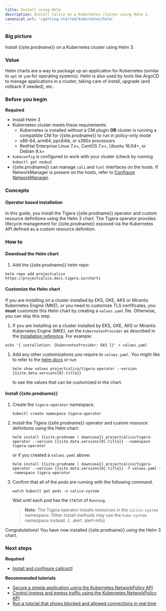 ```yaml
---
title: Install using Helm
description: Install Calico on a Kubernetes cluster using Helm 3.
canonical_url: '/getting-started/kubernetes/helm'
---
```


### Big picture

Install {{site.prodname}} on a Kubernetes cluster using Helm 3.

### Value

Helm charts are a way to package up an application for Kubernetes (similar to `apt` or `yum` for operating systems). Helm is also used by tools like ArgoCD to manage applications in a cluster, taking care of install, upgrade (and rollback if needed), etc.

### Before you begin
**Required**

- Install Helm 3
- Kubernetes cluster meets these requirements:
  - Kubernetes is installed *without* a CNI plugin **OR** cluster is running a compatible CNI for {{site.prodname}} to run in policy-only mode
  - x86-64, arm64, ppc64le, or s390x processors
  - RedHat Enterprise Linux 7.x+, CentOS 7.x+, Ubuntu 16.04+, or Debian 9.x+
- `kubeconfig` is configured to work with your cluster (check by running `kubectl get nodes`)
- {{site.prodname}} can manage `cali` and `tunl` interfaces on the hosts.
  If NetworkManager is present on the hosts, refer to
  [Configure NetworkManager](../../maintenance/troubleshoot/troubleshooting#configure-networkmanager).

### Concepts

#### Operator based installation

In this guide, you install the Tigera {{site.prodname}} operator and custom resource definitions using the Helm 3 chart. The Tigera operator provides lifecycle management for {{site.prodname}} exposed via the Kubernetes API defined as a custom resource definition.

### How to

#### Download the Helm chart

1. Add the {{site.prodname}} helm repo:
```
helm repo add projectcalico https://projectcalico.docs.tigera.io/charts
```

#### Customize the Helm chart
If you are installing on a cluster installed by EKS, GKE, AKS or Mirantis Kubernetes Engine (MKE), or you need to customize TLS certificates, you **must** customize this Helm chart by creating a `values.yaml` file. Otherwise, you can skip this step.

1. If you are installing on a cluster installed by EKS, GKE, AKS or Mirantis Kubernetes Engine (MKE), set the `kubernetesProvider` as described in the [Installation reference](../../reference/installation/api#operator.tigera.io/v1.Provider).  For example:
```
echo '{ installation: {kubernetesProvider: EKS }}' > values.yaml
```
1. Add any other customizations you require to `values.yaml`.  You might like to refer to the [helm docs](https://helm.sh/docs/) or run
   ```
   helm show values projectcalico/tigera-operator --version {{site.data.versions[0].title}}
   ```
   to see the values that can be customized in the chart.

#### Install {{site.prodname}}

1. Create the `tigera-operator` namespace.

   ```
   kubectl create namespace tigera-operator
   ```

1. Install the Tigera {{site.prodname}} operator and custom resource definitions using the Helm chart:

   ```
   helm install {{site.prodname | downcase}} projectcalico/tigera-operator --version {{site.data.versions[0].title}} --namespace tigera-operator
   ```

   or if you created a `values.yaml` above:

   ```
   helm install {{site.prodname | downcase}} projectcalico/tigera-operator --version {{site.data.versions[0].title}} -f values.yaml --namespace tigera-operator
   ```

1. Confirm that all of the pods are running with the following command.

   ```
   watch kubectl get pods -n calico-system
   ```

   Wait until each pod has the `STATUS` of `Running`.

   > **Note**: The Tigera operator installs resources in the `calico-system` namespace. Other install methods may use
   > the `kube-system` namespace instead.
   {: .alert .alert-info}

Congratulations! You have now installed {{site.prodname}} using the Helm 3 chart.

### Next steps

**Required**
- [Install and configure calicoctl]({{site.baseurl}}/maintenance/clis/calicoctl/install)

**Recommended tutorials**
- [Secure a simple application using the Kubernetes NetworkPolicy API](../../security/tutorials/kubernetes-policy-basic)
- [Control ingress and egress traffic using the Kubernetes NetworkPolicy API](../../security/tutorials/kubernetes-policy-advanced)
- [Run a tutorial that shows blocked and allowed connections in real time](../../security/tutorials/kubernetes-policy-demo/kubernetes-demo)
